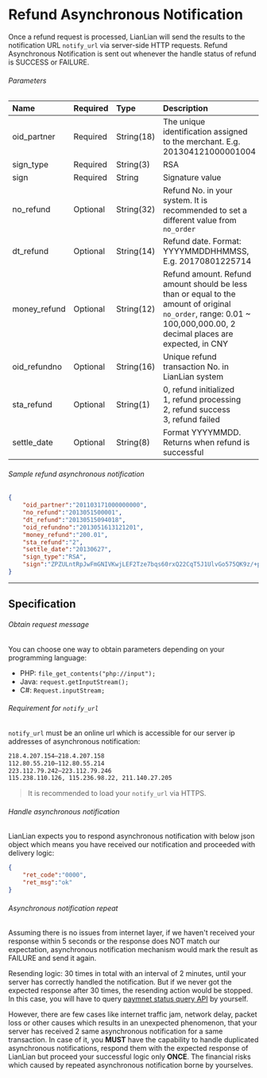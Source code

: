 # Refund Asynchronous Notification

Once a refund request is processed, LianLian will send the results to the notification URL ```notify_url``` via server-side HTTP requests. Refund Asynchronous Notification is sent out whenever the handle status of refund is SUCCESS or FAILURE.

###### Parameters

|Name|Required|Type|Description|
|:---|:---|:---|:---|
|oid_partner|Required|String(18)|The unique identification assigned to the merchant. E.g. 201304121000001004|
|sign_type|Required|String(3)|RSA |
|sign|Required|String|Signature value|
|no_refund|Optional|String(32)|Refund No. in your system. It is recommended to set a different value from ```no_order```|
|dt_refund|Optional|String(14)|Refund date. Format: YYYYMMDDHHMMSS, E.g. 20170801225714|
|money_refund|Optional|String(12)|Refund amount. Refund amount should be less than or equal to the amount of original ```no_order```, range: 0.01 ~ 100,000,000.00, 2 decimal places are expected, in CNY|
|oid_refundno|Optional|String(16)| Unique refund transaction No. in LianLian system |
|sta_refund|Optional|String(1) | 0, refund initialized <br> 1, refund processing <br> 2, refund success <br> 3, refund failed |
|settle_date|Optional|String(8) | Format YYYYMMDD. Returns when refund is successful |

###### Sample refund asynchronous notification

```json
{
    "oid_partner":"201103171000000000",
    "no_refund":"2013051500001",
    "dt_refund":"20130515094018",
    "oid_refundno":"2013051613121201",
    "money_refund":"200.01",
    "sta_refund":"2",
    "settle_date":"20130627",
    "sign_type":"RSA", 
    "sign":"ZPZULntRpJwFmGNIVKwjLEF2Tze7bqs60rxQ22CqT5J1UlvGo575QK9z/+p+7E9cOoRoWzqR6xHZ6WVv3dloyGKDR0btvrdqPgUAoeaX/YOWzTh00vwcQ+HBtXE+vPTfAqjCTxiiSJEOY7ATCF1q7iP3sfQxhS0nDUug1LP3OLk="
}
```

***

## Specification

###### Obtain request message

You can choose one way to obtain parameters depending on your programming language:

* PHP: ```file_get_contents("php://input");```
* Java: ```request.getInputStream();```
* C#: ```Request.inputStream;```

###### Requirement for ```notify_url```

```notify_url``` must be an online url which is accessible for our server ip addresses of asynchronous notification:

```html
218.4.207.154–218.4.207.158
112.80.55.210–112.80.55.214
223.112.79.242–223.112.79.246
115.238.110.126, 115.236.98.22, 211.140.27.205
```

> It is recommended to load your ```notify_url``` via HTTPS.

###### Handle asynchronous notification

LianLian expects you to respond asynchronous notification with below json object which means you have received our notification and proceeded with delivery logic:

```json
{
    "ret_code":"0000",
    "ret_msg":"ok"
}
```

###### Asynchronous notification repeat

Assuming there is no issues from internet layer, if we haven't received your response within 5 seconds or the response does NOT match our expectation, asynchronous notification mechanism would mark the result as FAILURE and send it again. 

Resending logic: 30 times in total with an interval of 2 minutes, until your server has correctly handled the notification. But if we never got the expected response after 30 times, the resending action would be stopped. In this case,  you will have to query [paymnet status query API](aggregate_payment_result_query.md) by yourself. 

However, there are few cases like internet traffic jam, network delay, packet loss or other causes which results in an unexpected phenomenon, that your server has received 2 same asynchronous notification for a same transaction. In case of it, you **MUST** have the capability to handle duplicated asynchronous notifications, respond them with the expected response of LianLian but proceed your successful logic only **ONCE**. The financial risks which caused by repeated asynchronous notification borne by yourselves.
